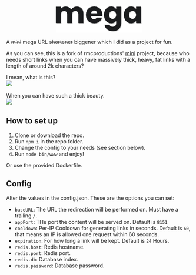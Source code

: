 <p align="center">
  <img src="https://github.com/zekroTJA/mega/blob/master/public/images/Unbenannt.png?raw=true">
</p>

A ~~mini~~ mega URL ~~shortener~~ biggener which I did as a project for fun.

As you can see, this is a fork of rmcproductions' [mini](https://github.com/rmcproductions/mini) project, because who needs short links when you can have massively thick, heavy, fat links with a length of around 2k characters?

I mean, what is this?  
![](https://i.zekro.de/Discord_okIscHED18.png)

When you can have such a thick beauty.  
![](https://i.zekro.de/Discord_8r2pEcXCUS.png)

## How to set up

1. Clone or download the repo.
2. Run `npm i` in the repo folder.
3. Change the config to your needs (see section below).
4. Run `node bin/www` and enjoy!

Or use the provided Dockerfile.

## Config

Alter the values in the config.json. These are the options you can set:

- `baseURL`: The URL the redirection will be performed on. Must have a trailing `/`.
- `appPort`: THe port the content will be served on. Default is `8151`
- `cooldown`: Per-IP Cooldown for generating links in seconds. Default is `60`, that means an IP is allowed one request within 60 seconds.
- `expiration`: For how long a link will be kept. Default is `24` Hours.
- `redis.host`: Redis hostname.
- `redis.port`: Redis port.
- `redis.db`: Database index.
- `redis.password`: Database password.
